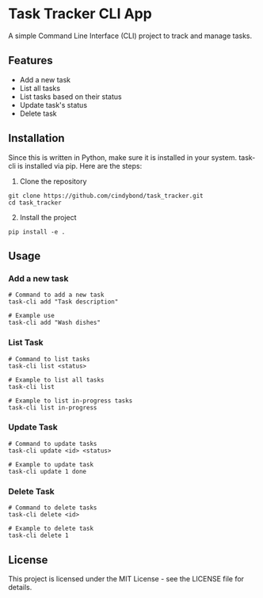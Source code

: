 # Task Tracker CLI App

A simple Command Line Interface (CLI) project to track and manage tasks. 

## Features
- Add a new task
- List all tasks
- List tasks based on their status
- Update task's status
- Delete task

## Installation
Since this is written in Python, make sure it is installed in your system. 
task-cli is installed via pip. Here are the steps:
1. Clone the repository
```
git clone https://github.com/cindybond/task_tracker.git
cd task_tracker
```
2. Install the project 
```
pip install -e .
```

## Usage
### Add a new task 
```
# Command to add a new task 
task-cli add "Task description"

# Example use
task-cli add "Wash dishes" 
```

### List Task
```
# Command to list tasks
task-cli list <status>

# Example to list all tasks
task-cli list

# Example to list in-progress tasks
task-cli list in-progress
```

### Update Task
```
# Command to update tasks
task-cli update <id> <status>

# Example to update task
task-cli update 1 done
```

### Delete Task
```
# Command to delete tasks
task-cli delete <id>

# Example to delete task
task-cli delete 1
```

## License 
This project is licensed under the MIT License - see the LICENSE file for details.